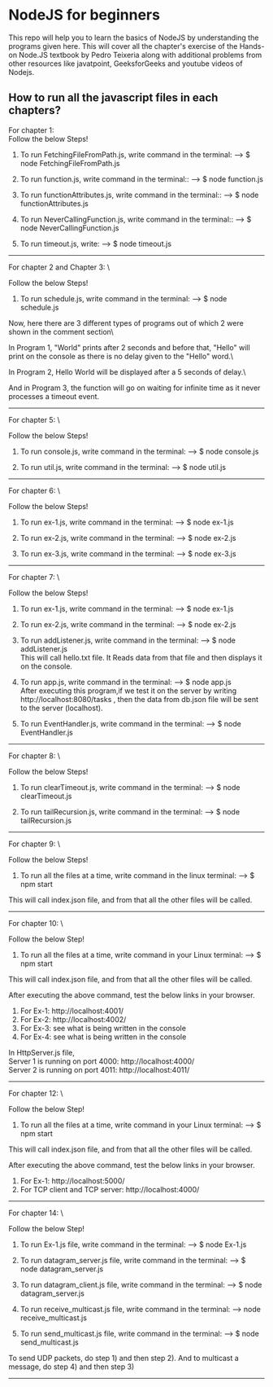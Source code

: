 # NodeJS for beginners

This repo will help you to learn the basics of NodeJS by understanding the programs given here. This will cover all the chapter's exercise of the Hands-on Node.JS textbook by Pedro Teixeria along with additional problems from other resources like javatpoint, GeeksforGeeks and youtube videos of Nodejs.


## How to run all the javascript files in each chapters?


For chapter 1: \
Follow the below Steps!

1) To run FetchingFileFromPath.js, write command in the terminal:
--> $ node FetchingFileFromPath.js

2) To run function.js, write command in the terminal::
--> $ node function.js

3) To run functionAttributes.js, write command in the terminal::
--> $ node functionAttributes.js

4) To run NeverCallingFunction.js, write command in the terminal::
--> $ node NeverCallingFunction.js

5) To run timeout.js, write:
--> $ node timeout.js

-----------------------------------------------------------------------------------------------------------------------------------------------

For chapter 2 and Chapter 3: \

Follow the below Steps!

1) To run schedule.js, write command in the terminal:
--> $ node schedule.js

Now, here there are 3 different types of programs out of which 2 were shown in the comment section\

In Program 1, "World" prints after 2 seconds and before that, "Hello" will print on the console as there is no delay given to the "Hello" word.\\
 
In Program 2, Hello World will be displayed after a 5 seconds of delay.\\

And in Program 3, the function will go on waiting for infinite time as it never processes a timeout event. 


-----------------------------------------------------------------------------------------------------------------------------------------------


For chapter 5: \

Follow the below Steps!

1) To run console.js, write command in the terminal:
--> $ node console.js

2) To run util.js, write command in the terminal:
--> $ node util.js


-----------------------------------------------------------------------------------------------------------------------------------------------


For chapter 6: \

Follow the below Steps!

1) To run ex-1.js, write command in the terminal:
--> $ node ex-1.js

2) To run ex-2.js, write command in the terminal:
--> $ node ex-2.js

2) To run ex-3.js, write command in the terminal:
--> $ node ex-3.js


-----------------------------------------------------------------------------------------------------------------------------------------------


For chapter 7: \

Follow the below Steps!

1) To run ex-1.js, write command in the terminal:
--> $ node ex-1.js

2) To run ex-2.js, write command in the terminal:
--> $ node ex-2.js

3) To run addListener.js, write command in the terminal:
--> $ node addListener.js \
This will call hello.txt file. It Reads data from that file and then displays it on the console.

4) To run app.js, write command in the terminal:
--> $ node app.js \
After executing this program,if we test it on the server by writing http://localhost:8080/tasks , then the data from db.json file will be sent to the server (localhost). 

5) To run EventHandler.js, write command in the terminal:
--> $ node EventHandler.js


-----------------------------------------------------------------------------------------------------------------------------------------------


For chapter 8: \

Follow the below Steps!

1) To run clearTimeout.js, write command in the terminal:
--> $ node clearTimeout.js

2) To run tailRecursion.js, write command in the terminal:
--> $ node tailRecursion.js


-----------------------------------------------------------------------------------------------------------------------------------------------


For chapter 9: \

Follow the below Steps!

1) To run all the files at a time, write command in the linux terminal: 
--> $ npm start


This will call index.json file, and from that all the other files will be called.


-----------------------------------------------------------------------------------------------------------------------------------------------


For chapter 10: \

Follow the below Step!

1) To run all the files at a time, write command in your Linux terminal: 
--> $ npm start


This will call index.json file, and from that all the other files will be called.

After executing the above command, test the below links in your browser.

1) For Ex-1: http://localhost:4001/
2) For Ex-2: http://localhost:4002/
3) For Ex-3: see what is being written in the console
4) For Ex-4: see what is being written in the console


In HttpServer.js file, \
Server 1 is running on port 4000: http://localhost:4000/ \
Server 2 is running on port 4011: http://localhost:4011/ 


-----------------------------------------------------------------------------------------------------------------------------------------------


For chapter 12: \

Follow the below Step!

1) To run all the files at a time, write command in your Linux terminal: 
--> $ npm start

This will call index.json file, and from that all the other files will be called.

After executing the above command, test the below links in your browser.

1) For Ex-1: http://localhost:5000/
2) For TCP client and TCP server: http://localhost:4000/

-----------------------------------------------------------------------------------------------------------------------------------------------


For chapter 14: \

Follow the below Step!

1) To run Ex-1.js file, write command in the terminal:
--> $ node Ex-1.js 

2) To run datagram_server.js file, write command in the terminal:
--> $ node datagram_server.js

3) To run datagram_client.js file, write command in the terminal:
--> $ node datagram_server.js

4) To run receive_multicast.js file, write command in the terminal:
--> node receive_multicast.js

5) To run send_multicast.js file, write command in the terminal:
--> $ node send_multicast.js


To send UDP packets, do step 1) and then step 2). And to multicast a message, do step 4) and then step 3)

-----------------------------------------------------------------------------------------------------------------------------------------------

